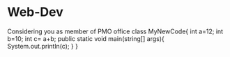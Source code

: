 # Web-Dev
Considering you as member of PMO office
class MyNewCode{
int a=12;
int b=10;
int c= a+b;
public static void main(string[] args){
System.out.println(c);
}
}
